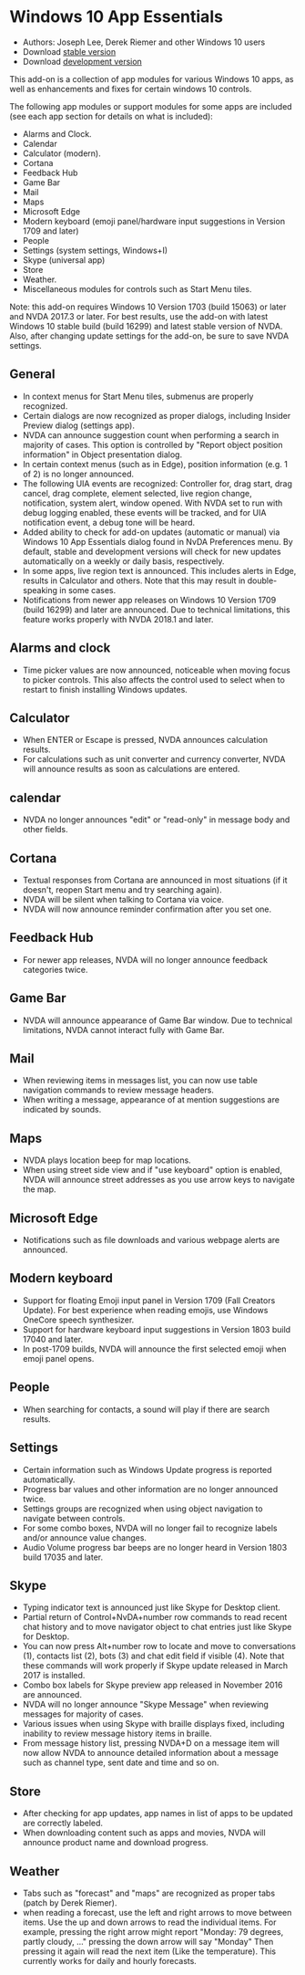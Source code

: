 # Windows 10 App Essentials

* Authors: Joseph Lee, Derek Riemer and other Windows 10 users
* Download [stable version][1]
* Download [development version][2]

This add-on is a collection of app modules for various Windows 10 apps, as well as enhancements and fixes for certain windows 10 controls.

The following app modules or support modules for some apps are included (see each app section for details on what is included):

* Alarms and Clock.
* Calendar
* Calculator (modern).
* Cortana
* Feedback Hub
* Game Bar
* Mail
* Maps
* Microsoft Edge
* Modern keyboard (emoji panel/hardware input suggestions in Version 1709 and later)
* People
* Settings (system settings, Windows+I)
* Skype (universal app)
* Store
* Weather.
* Miscellaneous modules for controls such as Start Menu tiles.

Note: this add-on requires Windows 10 Version 1703 (build 15063) or later and NVDA 2017.3 or later. For best results, use the add-on with latest Windows 10 stable build (build 16299) and latest stable version of NVDA. Also, after changing update settings for the add-on, be sure to save NVDA settings.

## General

* In context menus for Start Menu tiles, submenus are properly recognized.
* Certain dialogs are now recognized as proper dialogs, including Insider Preview dialog (settings app).
* NVDA can announce suggestion count when performing a search in majority of cases. This option is controlled by "Report object position information" in Object presentation dialog.
* In certain context menus (such as in Edge), position information (e.g. 1 of 2) is no longer announced.
* The following UIA events are recognized: Controller for, drag start, drag cancel, drag complete, element selected, live region change, notification, system alert, window opened. With NVDA set to run with debug logging enabled, these events will be tracked, and for UIA notification event, a debug tone will be heard.
* Added ability to check for add-on updates (automatic or manual) via Windows 10 App Essentials dialog found in NvDA Preferences menu. By default, stable and development versions will check for new updates automatically on a weekly or daily basis, respectively.
* In some apps, live region text is announced. This includes alerts in Edge, results in Calculator and others. Note that this may result in double-speaking in some cases.
* Notifications from newer app releases on Windows 10 Version 1709 (build 16299) and later are announced. Due to technical limitations, this feature works properly with NVDA 2018.1 and later.

## Alarms and clock

* Time picker values are now announced, noticeable when moving focus to picker controls. This also affects the control used to select when to restart to finish installing Windows updates.

## Calculator

* When ENTER or Escape is pressed, NVDA announces calculation results.
* For calculations such as unit converter and currency converter, NVDA will announce results as soon as calculations are entered.

## calendar

* NVDA no longer announces "edit" or "read-only" in message body and other fields.

## Cortana

* Textual responses from Cortana are announced in most situations (if it doesn't, reopen Start menu and try searching again).
* NVDA will be silent when talking to Cortana via voice.
* NVDA will now announce reminder confirmation after you set one.

## Feedback Hub

* For newer app releases, NVDA will no longer announce feedback categories twice.

## Game Bar

* NVDA will announce appearance of Game Bar window. Due to technical limitations, NVDA cannot interact fully with Game Bar.

## Mail

* When reviewing items in messages list, you can now use table navigation commands to review message headers.
* When writing a message, appearance of at mention suggestions are indicated by sounds.

## Maps

* NVDA plays location beep for map locations.
* When using street side view and if "use keyboard" option is enabled, NVDA will announce street addresses as you use arrow keys to navigate the map.

## Microsoft Edge

* Notifications such as file downloads and various webpage alerts are announced.

## Modern keyboard

* Support for floating Emoji input panel in Version 1709 (Fall Creators Update). For best experience when reading emojis, use Windows OneCore speech synthesizer.
* Support for hardware keyboard input suggestions in Version 1803 build 17040 and later.
* In post-1709 builds, NVDA will announce the first selected emoji when emoji panel opens.

## People

* When searching for contacts, a sound will play if there are search results.

## Settings

* Certain information such as Windows Update progress is reported automatically.
* Progress bar values and other information are no longer announced twice.
* Settings groups are recognized when using object navigation to navigate between controls.
* For some combo boxes, NVDA will no longer fail to recognize labels and/or announce value changes.
* Audio Volume progress bar beeps are no longer heard in Version 1803 build 17035 and later.

## Skype

* Typing indicator text is announced just like Skype for Desktop client.
* Partial return of Control+NvDA+number row commands to read recent chat history and to move navigator object to chat entries just like Skype for Desktop.
* You can now press Alt+number row to locate and move to conversations (1), contacts list (2), bots (3) and chat edit field if visible (4). Note that these commands will work properly if Skype update released in March 2017 is installed.
* Combo box labels for Skype preview app released in November 2016 are announced.
* NVDA will no longer announce "Skype Message" when reviewing messages for majority of cases.
* Various issues when using Skype with braille displays fixed, including inability to review message history items in braille.
* From message history list, pressing NVDA+D on a message item will now allow NVDA to announce detailed information about a message such as channel type, sent date and time and so on.

## Store

* After checking for app updates, app names in list of apps to be updated are correctly labeled.
* When downloading content such as apps and movies, NVDA will announce product name and download progress.

## Weather

* Tabs such as "forecast" and "maps" are recognized as proper tabs (patch by Derek Riemer).
* when reading a forecast, use the left and right arrows to move between items. Use the up and down arrows to read the individual items. For example, pressing the right arrow might report "Monday: 79 degrees, partly cloudy, ..." pressing the down arrow will say "Monday" Then pressing it again will read the next item (Like the temperature). This currently works for daily and hourly forecasts.

[1]: https://addons.nvda-project.org/files/get.php?file=w10

[2]: https://addons.nvda-project.org/files/get.php?file=w10-dev
